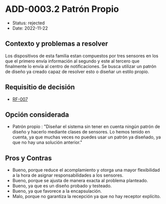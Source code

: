 # ADD-0003.2 Patrón Propio

* Status: rejected
* Date: 2022-11-22

## Contexto y problemas a resolver

Los dispositivos de esta familia estan compuestos por tres sensores en los que el primero envía información al segundo y este al tercero que finalmente lo envía al centro de notificaciones. Se busca utilizar un patrón de diseño ya creado capaz de resolver esto o diseñar un estilo propio.

## Requisitio de decisión

* [RF-007](../requisitos/RF-007.md)

## Opción considerada

* Patrón propio : "Diseñar el sistema sin tener en cuenta ningún patrón de diseño y hacerlo mediante clases de sensores. Lo hemos tenido en cuenta, ya que muchas veces no puedes usar un patrón ya diseñado, ya que no hay una solución anterior."

## Pros y Contras

* Bueno, porque reduce el acomplamiento y otorga una mayor flexibilidad a la hora de asignar responsabilidades a los sensores.
* Bueno, porque se ajusta de manera exacta al problema planteado.
* Bueno, ya que es un diseño probado y testeado.
* Bueno, ya que favorece a la encapsulación.
* Malo, porque no garantiza la recepción ya que no hay receptor explícito.
